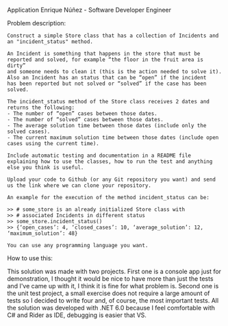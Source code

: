 ﻿Application Enrique Núñez - Software Developer Engineer

Problem description:
```
Construct a simple Store class that has a collection of Incidents and an "incident_status" method.

An Incident is something that happens in the store that must be reported and solved, for example “the floor in the fruit area is dirty” 
and someone needs to clean it (this is the action needed to solve it). Also an Incident has an status that can be “open” if the incident 
has been reported but not solved or “solved” if the case has been solved.

The incident_status method of the Store class receives 2 dates and returns the following:
- The number of “open” cases between those dates.
- The number of “solved” cases between those dates.
- The average solution time between those dates (include only the solved cases).
- The current maximum solution time between those dates (include open cases using the current time).

Include automatic testing and documentation in a README file explaining how to use the classes, how to run the test and anything else you think is useful.

Upload your code to Github (or any Git repository you want) and send us the link where we can clone your repository.

An example for the execution of the method incident_status can be:

>> # some_store is an already initialized Store class with
>> # associated Incidents in different status
>> some_store.incident_status()
>> {‘open_cases’: 4, ‘closed_cases’: 10, ‘average_solution’: 12, ‘maximum_solution’: 48}

You can use any programming language you want.
```

How to use this:

This solution was made with two projects. First one is a console app just for demonstration, I thought it would be nice to have more than just
the tests and I've came up with it, I think it is fine for what problem is. Second one is the unit test project, a small exercise does not require
a large amount of tests so I decided to write four and, of course, the most important tests. All the solution was developed with .NET 6.0 because
I feel comfortable with C# and Rider as IDE, debugging is easier that VS.
